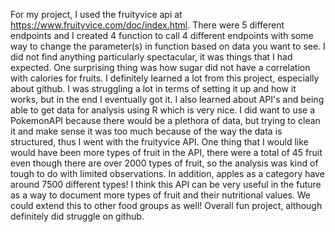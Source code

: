 For my project, I used the fruityvice api at https://www.fruityvice.com/doc/index.html. There were 5 different endpoints and I created 4 
function to call 4 different endpoints with some way to change the parameter(s) in function based on data you want to see. I did not find 
anything particularly spectacular, it was things that I had expected. One surprising thing was how sugar did not have a correlation with 
calories for fruits. I definitely learned a lot from this project, especially about github. I was struggling a lot in terms of setting it up
and how it works, but in the end I eventually got it. I also learned about API's and being able to get data for analysis using R which is 
very nice. I did want to use a PokemonAPI because there would be a plethora of data, but trying to clean it and make sense it was too much because of the way the data is structured, thus I went with the fruityvice API. One thing that I would like would have been more types of fruit in the API, there were a total of 45 fruit even though there are over 2000 types of fruit, so the analysis was kind of tough to do with limited observations. In addition, apples as a category have around 7500 different types! I think this API can be very useful in the future as a way to document more types of fruit and their nutritional values. We could extend this to other food groups as well! Overall fun project, although definitely did struggle on github.
